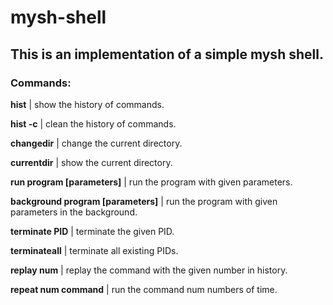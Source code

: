 # mysh-shell

## This is an implementation of a simple mysh shell.


### Commands:

**hist** | show the history of commands.

**hist -c** | clean the history of commands.

**changedir** | change the current directory.

**currentdir** | show the current directory.

**run program [parameters]** | run the program with given parameters.

**background program [parameters]** | run the program with given parameters in the background.

**terminate PID** | terminate the given PID.

**terminateall** | terminate all existing PIDs.

**replay num** | replay the command with the given number in history.

**repeat num command** | run the command num numbers of time.
